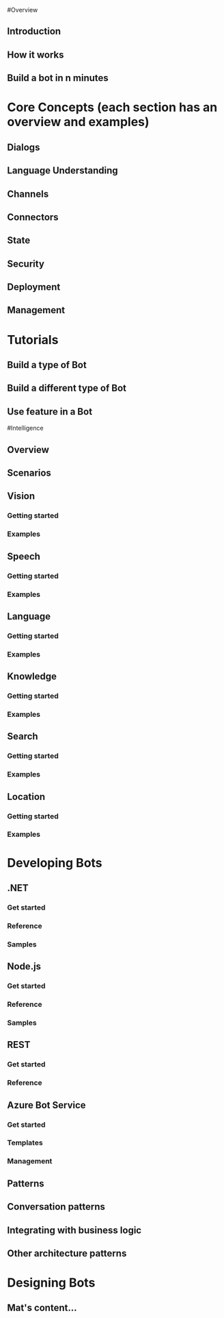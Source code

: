#Overview
## Introduction
## How it works
## Build a bot in n minutes
# Core Concepts (each section has an overview and examples)
## Dialogs
## Language Understanding
## Channels
## Connectors
## State
## Security
## Deployment
## Management
# Tutorials
## Build a type of Bot
## Build a different type of Bot
## Use feature in a Bot
#Intelligence
## Overview
## Scenarios
## Vision
### Getting started
### Examples
## Speech
### Getting started
### Examples
## Language
### Getting started
### Examples
## Knowledge
### Getting started
### Examples
## Search
### Getting started
### Examples
## Location
### Getting started
### Examples
# Developing Bots
## .NET
### Get started
### Reference
### Samples
## Node.js
### Get started
### Reference
### Samples
## REST
### Get started
### Reference
## Azure Bot Service
### Get started
### Templates
### Management
## Patterns
## Conversation patterns
## Integrating with business logic
## Other architecture patterns
# Designing Bots
## Mat's content...
